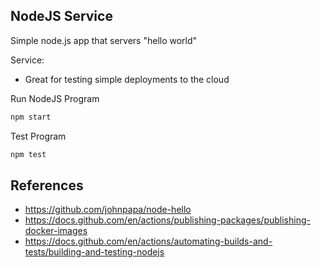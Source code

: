## NodeJS Service

Simple node.js app that servers "hello world"

Service:
  - Great for testing simple deployments to the cloud

Run NodeJS Program
```bash
npm start
```

Test Program
```bash
npm test
```

## References
  - https://github.com/johnpapa/node-hello
  - https://docs.github.com/en/actions/publishing-packages/publishing-docker-images
  - https://docs.github.com/en/actions/automating-builds-and-tests/building-and-testing-nodejs
